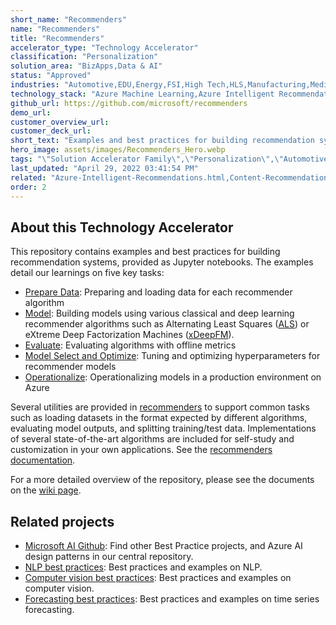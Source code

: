 ```yaml
---
short_name: "Recommenders"
name: "Recommenders"
title: "Recommenders"
accelerator_type: "Technology Accelerator"
classification: "Personalization"
solution_area: "BizApps,Data & AI"
status: "Approved"
industries: "Automotive,EDU,Energy,FSI,High Tech,HLS,Manufacturing,Media and Entertainment,Professional Services,SLG,Retail,Horizontal"
technology_stack: "Azure Machine Learning,Azure Intelligent Recommendations,Synapse Analytics,Azure Storage"
github_url: https://github.com/microsoft/recommenders
demo_url: 
customer_overview_url: 
customer_deck_url: 
short_text: "Examples and best practices for building recommendation system"
hero_image: assets/images/Recommenders_Hero.webp
tags: "\"Solution Accelerator Family\",\"Personalization\",\"Automotive\",\"EDU\",\"Energy\",\"FSI\",\"High Tech\",\"HLS\",\"Manufacturing\",\"Media and Entertainment\",\"Professional Services\",\"SLG\",\"Retail\",\"Horizontal\",\"Azure Machine Learning\",\"Azure Intelligent Recommendations\",\"Synapse Analytics\",\"Azure Storage\",\"BizApps\",\"Data & AI\""
last_updated: "April 29, 2022 03:41:54 PM"
related: "Azure-Intelligent-Recommendations.html,Content-Recommendations.html,Retail-Recommender.html"
order: 2
---
```

## About this Technology Accelerator

This repository contains examples and best practices for building recommendation systems, provided as Jupyter notebooks. The examples detail our learnings on five key tasks:

- [Prepare Data](https://github.com/microsoft/recommenders/blob/main/examples/01_prepare_data): Preparing and loading data for each recommender algorithm
- [Model](https://github.com/microsoft/recommenders/blob/main/examples/00_quick_start): Building models using various classical and deep learning recommender algorithms such as Alternating Least Squares ([ALS](https://spark.apache.org/docs/latest/api/python/_modules/pyspark/ml/recommendation.html#ALS)) or eXtreme Deep Factorization Machines ([xDeepFM](https://arxiv.org/abs/1803.05170)).
- [Evaluate](https://github.com/microsoft/recommenders/blob/main/examples/03_evaluate): Evaluating algorithms with offline metrics
- [Model Select and Optimize](https://github.com/microsoft/recommenders/blob/main/examples/04_model_select_and_optimize): Tuning and optimizing hyperparameters for recommender models
- [Operationalize](https://github.com/microsoft/recommenders/blob/main/examples/05_operationalize): Operationalizing models in a production environment on Azure

Several utilities are provided in [recommenders](https://github.com/microsoft/recommenders/blob/main/recommenders) to support common tasks such as loading datasets in the format expected by different algorithms, evaluating model outputs, and splitting training/test data. Implementations of several state-of-the-art algorithms are included for self-study and customization in your own applications. See the [recommenders documentation](https://readthedocs.org/projects/microsoft-recommenders/).

For a more detailed overview of the repository, please see the documents on the [wiki page](https://github.com/microsoft/recommenders/wiki/Documents-and-Presentations).

## Related projects

- [Microsoft AI Github](https://github.com/microsoft/ai): Find other Best Practice projects, and Azure AI design patterns in our central repository.
- [NLP best practices](https://github.com/microsoft/nlp-recipes): Best practices and examples on NLP.
- [Computer vision best practices](https://github.com/microsoft/computervision-recipes): Best practices and examples on computer vision.
- [Forecasting best practices](https://github.com/microsoft/forecasting): Best practices and examples on time series forecasting.
